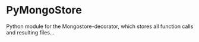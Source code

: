 PyMongoStore
============

Python module for the Mongostore-decorator, which stores all function calls and resulting files...
